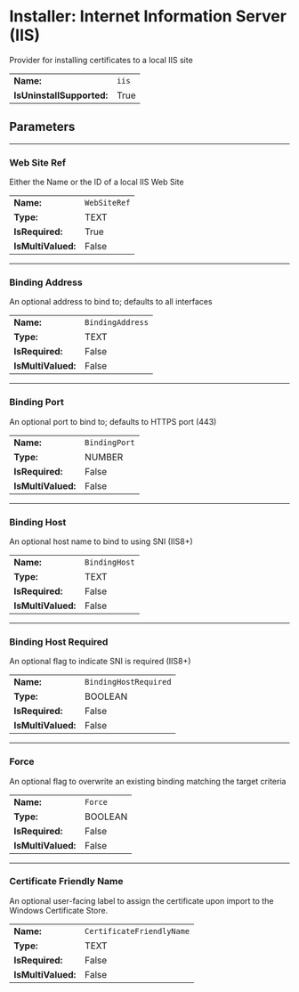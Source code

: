 ﻿# Installer: Internet Information Server (IIS)
Provider for installing certificates to a local IIS site

| | |
|-|-|
| **Name:** | `iis`
| **IsUninstallSupported:** | True
## Parameters
---
### Web Site Ref

Either the Name or the ID of a local IIS Web Site

| | |
|-|-|
| **Name:**          | `WebSiteRef`
| **Type:**          | TEXT
| **IsRequired:**    | True
| **IsMultiValued:** | False

---
### Binding Address

An optional address to bind to; defaults to all interfaces

| | |
|-|-|
| **Name:**          | `BindingAddress`
| **Type:**          | TEXT
| **IsRequired:**    | False
| **IsMultiValued:** | False

---
### Binding Port

An optional port to bind to; defaults to HTTPS port (443)

| | |
|-|-|
| **Name:**          | `BindingPort`
| **Type:**          | NUMBER
| **IsRequired:**    | False
| **IsMultiValued:** | False

---
### Binding Host

An optional host name to bind to using SNI (IIS8+)

| | |
|-|-|
| **Name:**          | `BindingHost`
| **Type:**          | TEXT
| **IsRequired:**    | False
| **IsMultiValued:** | False

---
### Binding Host Required

An optional flag to indicate SNI is required (IIS8+)

| | |
|-|-|
| **Name:**          | `BindingHostRequired`
| **Type:**          | BOOLEAN
| **IsRequired:**    | False
| **IsMultiValued:** | False

---
### Force

An optional flag to overwrite an existing binding matching the target criteria

| | |
|-|-|
| **Name:**          | `Force`
| **Type:**          | BOOLEAN
| **IsRequired:**    | False
| **IsMultiValued:** | False

---
### Certificate Friendly Name

An optional user-facing label to assign the certificate upon import to the Windows Certificate Store.

| | |
|-|-|
| **Name:**          | `CertificateFriendlyName`
| **Type:**          | TEXT
| **IsRequired:**    | False
| **IsMultiValued:** | False

